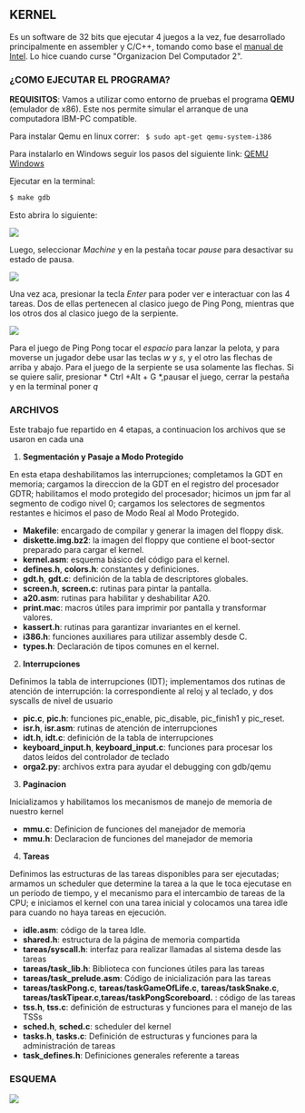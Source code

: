 ## KERNEL

Es un software de 32 bits que ejecutar 4 juegos a la vez, fue desarrollado principalmente en assembler y C/C++, tomando como base el [manual de Intel](https://www.intel.com/content/www/us/en/content-details/782158/). Lo hice cuando curse "Organizacion Del Computador 2".

### ¿COMO EJECUTAR EL PROGRAMA?

**REQUISITOS**: Vamos a utilizar como entorno de pruebas el programa **QEMU** (emulador de x86).
Este nos permite simular el arranque de una computadora IBM-PC compatible. 

Para instalar Qemu en linux correr: ` $ sudo apt-get qemu-system-i386`

Para instalarlo en Windows seguir los pasos del siguiente link:  [QEMU Windows](https://linuxhint.com/qemu-windows/)

Ejecutar en la terminal: 

 ``` sh
 $ make gdb
 ```
 Esto abrira lo siguiente:
 
 ![](img/kernelinicio.png)
 
 Luego, seleccionar *Machine* y en la pestaña tocar *pause* para desactivar su estado de pausa.
 
 ![](img/kernelEnter.png)
 
 Una vez aca, presionar la tecla *Enter* para poder ver e interactuar con las 4 tareas.
 Dos de ellas pertenecen al clasico juego de Ping Pong, mientras que los otros dos al clasico juego de la serpiente.
 
 ![](img/kernelJuego.png)
 
 Para el juego de Ping Pong tocar el *espacio* para lanzar la pelota, y para moverse un jugador debe usar las teclas *w* y *s*,  y el otro las flechas de arriba y abajo.
 Para el juego de la serpiente se usa solamente las flechas.
 Si se quiere salir, presionar * Ctrl +Alt + G *,pausar el juego, cerrar la pestaña y en la terminal poner *q*

### ARCHIVOS

Este trabajo fue repartido en 4 etapas, a continuacion los archivos que se usaron en cada una

1) **Segmentación y Pasaje a Modo Protegido**
   
En esta etapa deshabilitamos las interrupciones; completamos la GDT en memoria; cargamos la direccion de la GDT en el registro del procesador GDTR; habilitamos el modo protegido del procesador; hicimos un jpm far al segmento de codigo nivel 0; cargamos los selectores de segmentos restantes e hicimos el paso de Modo Real al Modo Protegido.

+ **Makefile**: encargado de compilar y generar la imagen del floppy disk.
+ **diskette.img.bz2**: la imagen del floppy que contiene el boot-sector preparado para cargar el kernel.
+ **kernel.asm**: esquema básico del código para el kernel.
+ **defines.h**, **colors.h**: constantes y definiciones.
+ **gdt.h**, **gdt.c**: definición de la tabla de descriptores globales.
+ **screen.h**, **screen.c**: rutinas para pintar la pantalla.
+ **a20.asm**: rutinas para habilitar y deshabilitar A20.
+ **print.mac**: macros útiles para imprimir por pantalla y transformar valores.
+ **kassert.h**: rutinas para garantizar invariantes en el kernel.
+ **i386.h**: funciones auxiliares para utilizar assembly desde C.
+ **types.h**: Declaración de tipos comunes en el kernel.

2) **Interrupciones**
   
Definimos la tabla de interrupciones (IDT); implementamos dos rutinas de atención de interrupción: la correspondiente al reloj y al teclado, y dos syscalls de nivel de usuario

+ **pic.c**, **pic.h**: funciones pic_enable, pic_disable, pic_finish1 y pic_reset.
+ **isr.h**, **isr.asm**: rutinas de atención de interrupciones
+ **idt.h**, **idt.c**: definición de la tabla de interrupciones
+ **keyboard_input.h**, **keyboard_input.c**: funciones para procesar los datos leídos del controlador de teclado
+ **orga2.py**: archivos extra para ayudar el debugging con gdb/qemu

3) **Paginacion**
   
Inicializamos y habilitamos los mecanismos de manejo de memoria de nuestro kernel

+ **mmu.c**: Definicion de funciones del manejador de memoria
+ **mmu.h**: Declaracion de funciones del manejador de memoria

4) **Tareas**
   
Definimos las estructuras de las tareas disponibles para ser ejecutadas; armamos un scheduler que determine la tarea a la que le toca ejecutase en un período de tiempo, y el mecanismo para el intercambio de tareas de la CPU; e iniciamos el kernel con una tarea inicial y colocamos una tarea idle para cuando no haya tareas en ejecución.

+ **idle.asm**: código de la tarea Idle.
+ **shared.h**: estructura de la página de memoria compartida
+ **tareas/syscall.h**: interfaz para realizar llamadas al sistema desde las tareas
+ **tareas/task_lib.h**: Biblioteca con funciones útiles para las tareas
+ **tareas/task_prelude.asm**: Código de inicialización para las tareas
+ **tareas/taskPong.c**, **tareas/taskGameOfLife.c**, **tareas/taskSnake.c**, **tareas/taskTipear.c**,**tareas/taskPongScoreboard.**  : código de las tareas  
+ **tss.h**, **tss.c**: definición de estructuras y funciones para el manejo de las TSSs
+ **sched.h**, **sched.c**: scheduler del kernel
+ **tasks.h**, **tasks.c**: Definición de estructuras y funciones para la administración de tareas
+ **task_defines.h**: Definiciones generales referente a tareas

### ESQUEMA

![](img/esquema.png)

